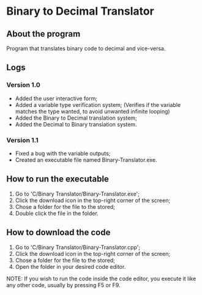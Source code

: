 # Binary to Decimal Translator

## About the program

Program that translates binary code to decimal and vice-versa.

## Logs

### Version 1.0

- Added the user interactive form;
- Added a variable type verification system;
  (Verifies if the variable matches the type wanted, to avoid unwanted infinite looping)
- Added the Binary to Decimal translation system;
- Added the Decimal to Binary translation system.

### Version 1.1

- Fixed a bug with the variable outputs;
- Created an executable file named Binary-Translator.exe.

## How to run the executable

1. Go to 'C/Binary Translator/Binary-Translator.exe';
2. Click the download icon in the top-right corner of the screen;
3. Chose a folder for the file to the stored;
4. Double click the file in the folder.

## How to download the code

1. Go to 'C/Binary Translator/Binary-Translator.cpp';
2. Click the download icon in the top-right corner of the screen;
3. Chose a folder for the file to the stored;
4. Open the folder in your desired code editor.

NOTE: If you wish to run the code inside the code editor, you execute it like any other code, usually by pressing F5 or F9.

